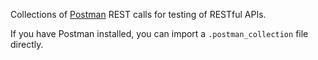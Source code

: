 Collections of [Postman](https://www.getpostman.com) REST calls 
for testing of RESTful APIs.

If you have Postman installed, you can import a `.postman_collection`
file directly.
